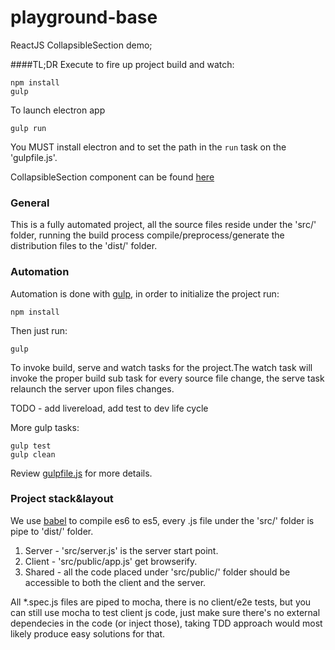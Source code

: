 # playground-base

ReactJS CollapsibleSection demo;

####TL;DR
Execute to fire up project build and watch:
```
npm install
gulp
```

To launch electron app
```
gulp run
```
You MUST install electron and to set the path in the `run` task on the 'gulpfile.js'.

CollapsibleSection component can be found [here](https://github.com/noygal/playground-base/blob/react/src/public/module/CollapsibleSection.jsx)

### General  

This is a fully automated project, all the source files reside under the 'src/' folder, running the build process compile/preprocess/generate the distribution files to the 'dist/' folder.

### Automation

Automation is done with [gulp](http://gulpjs.com/), in order to initialize the project run:

```
npm install
```

Then just run:
```
gulp
```
To invoke build, serve and watch tasks for the project.The watch task will invoke the proper build sub task for every source file change, the serve task relaunch the server upon files changes.

TODO - add livereload, add test to dev life cycle

More gulp tasks:
```
gulp test
gulp clean
```

Review  [gulpfile.js](https://github.com/noygal/playground-base/blob/master/gulpfile.js) for more details.


### Project stack&layout

We use [babel](https://babeljs.io/) to compile es6 to es5, every .js file under the 'src/' folder is pipe to 'dist/' folder.

1. Server - 'src/server.js' is the server start point.
2. Client - 'src/public/app.js' get browserify.
3. Shared - all the code placed under 'src/public/' folder should be accessible to both the client and the server.

All *.spec.js files are piped to mocha, there is no client/e2e tests, but you can still use mocha to test client js code, just make sure there's no external dependecies in the code (or inject those), taking TDD approach would most likely produce easy solutions for that.
